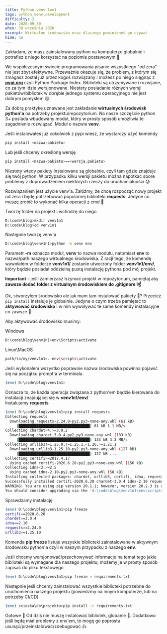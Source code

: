 ```yaml
---
title: Python venv 1on1
tags: python,venv,development
difficulty: 2
date: 2020-09-30
when: 30 września 2020
excerpt: Wirtualne środowisko oraz dlaczego powinieneś go używać
hide: no
---
```


Zakładam, że masz zainstalowany python na komputerze globalnie i potrafisz z niego korzystać na poziomie postawowym 🖖  

We współczesnym świecie programowania pisanie wszystkiego "od zera" nie jest zbyt efektywne. Przeważnie okazuje się, że problem, z którym się zmagasz został już przez kogoś rozwiązany i możesz po niego sięgnąc z **[pypi.org](https://pypi.org/)** czyli Python Package Index.  Biblioteki są utrzymywane i rozwijane, co za tym idzie wersjonowane. Niestety posiadanie różnych wersji pakietów/bibliotek w obrębie jednego systemu operacyjnego nie jest dobrym pomysłem 😵.  

Za dobrą praktykę uznawane jest zakładanie **wirtualnych środowisk python'a** na potrzeby projektu/repozytorium. Na nasze szczęście python 3+ posiada wbudowany moduł, który w prosty sposób umożliwia te zagadnienie rozwiązać. Moduł o nazwie **venv**.  

Jeśli instalowałeś już cokolwiek z pypi wiesz, że wystarczy użyć komendy

```sh
pip install <nazwa-pakietu>
```  

Lub jeśli chcemy określoną wersję

```sh
pip install <nazwa-pakietu>==<wersja.pakietu>
```  

Niestety wtedy pakiety instalowane są globalnie, czyli tam gdzie znajduje się twój python. W przypadku kilku wersji pakietu można napotkać spore problemy z doprowadzeniem niektórych rzeczy do uruchamialności 😓  

Rozwiązaniem jest użycie venv'a. Załóżmy, że chcę rozpocząć nowy projekt od zera i będę potrzebować popularnej biblioteki **requests**. Jedyne co muszę zrobić to wykonać kilka operacji z cmd 🤖  

Tworzę folder na projekt i wchodzę do niego  

```sh
D:\code\blog>mkdir venv1n1
D:\code\blog>cd venv1n1
```

Następnie tworzę venv'a  

```sh
D:\code\blog\venv1n1>python -m venv env
```

Parametr **-m** oznacza moduł, **venv** to nazwa modułu, natomiast **env** to nazwa/path naszego wirtualnego środowiska. Z racji tego, że komendę wywołałem w folderze **venv1n1/** zostanie utworzony folder **venv1n1/env/**, który będzie posiadał oddzielną pustą instalację pythona pod mój projekt.  

**Important** - jeśli zamierzasz trzymać projekt w repozytorium, pamiętaj aby **zawsze dodać folder z virtualnym środowiskiem do .gitignore !☝️**  

Ok, stworzyłem środowisko ale jak mam tam instalować pakiety 🤔? Przecież `pip install` instaluje je globalnie. Jedyne o czym trzeba pamiętać to **aktywować środowisko** i w nim wywoływać te same komendy instalacyjne co zawsze 🧠  

Aby aktywować środowisko musimy:  

Windows  

```sh
D:\code\blog\venv1n1>env\Scripts\activate
```

Linux\MacOS  

```sh
path/to/my/venv1n1>. env\scripts\activate
```  

Jeśli wykonałem wszystko poprawnie nazwa środowiska powinna pojawić się na początku prompt'a w terminalu.  

```sh
(env) D:\code\blog\venv1n1>
```

Oznacza to, że każda operacja związana z python'em będzie kierowana do instalacji znajdującej się w **venv1n1/env/**  
Instalujemy **requests**  

```sh
(env) D:\code\blog\venv1n1>pip install requests
Collecting requests
  Downloading requests-2.24.0-py2.py3-none-any.whl (61 kB)
     |████████████████████████████████| 61 kB 1.1 MB/s
Collecting chardet<4,>=3.0.2
  Downloading chardet-3.0.4-py2.py3-none-any.whl (133 kB)
     |████████████████████████████████| 133 kB 3.3 MB/s
Collecting urllib3!=1.25.0,!=1.25.1,<1.26,>=1.21.1
  Downloading urllib3-1.25.10-py2.py3-none-any.whl (127 kB)
     |████████████████████████████████| 127 kB ...
Collecting certifi>=2017.4.17
  Using cached certifi-2020.6.20-py2.py3-none-any.whl (156 kB)
Collecting idna<3,>=2.5
  Using cached idna-2.10-py2.py3-none-any.whl (58 kB)
Installing collected packages: chardet, urllib3, certifi, idna, requests
Successfully installed certifi-2020.6.20 chardet-3.0.4 idna-2.10 requests-2.24.0 urllib3-1.25.10
WARNING: You are using pip version 20.1.1; however, version 20.2.3 is available.
You should consider upgrading via the 'd:\code\blog\venv1n1\env\scripts\python.exe -m pip install --upgrade pip' command.
```

Sprawdzamy instalację  

```sh
(env) D:\code\blog\venv1n1>pip freeze
certifi==2020.6.20
chardet==3.0.4
idna==2.10
requests==2.24.0
urllib3==1.25.10
```  

Komenda **pip freeze** listuje wszyskie biblioteki zainstalowane w aktywnym środowisku python'a czyli w naszym przypadku z naszego **env**.  

Jeśli chcemy wersjonować/przechowywać informacje na temat tego jakie biblioteki są wymagane dla naszego projektu, możemy je w prosty sposób zapisać do pliku tekstowego  

```sh
(env) D:\code\blog\venv1n1>pip freeze > requirements.txt
```  

Następnie jeśli chcemy zainstalować wszystkie biblioteki potrzebne do uruchomienia naszego projektu (powiedzmy na innym komputerze, lub na potrzeby CI/CD)  

```sh
(env) sciezka\do\projektu>pip install -r requirements.txt
```

Gotowe 🤖 Od dziś nie muszę instalować bibliotek, globanie 👀. Dodatkowo jeśli będę miał problemy z env'em, to mogę go poprostu usunąć/przeinstalować/zdebugować 👍  
